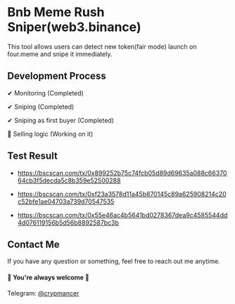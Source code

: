 # Bnb Meme Rush Sniper(web3.binance)

This tool allows users can detect new token(fair mode) launch on four.meme and snipe it immediately.



## Development Process

✔ Monitoring (Completed)

✔ Sniping (Completed)

✔ Sniping as first buyer (Completed)

🚧 Selling logic (Working on it)

## Test Result

- https://bscscan.com/tx/0x899252b75c74fcb05d89d69635a088c6637064cb3f5decda5c8b359e52500288

- https://bscscan.com/tx/0xf23a3578d11a45b870145c89a625908214c20c52bfe1ae04703a739d70547535

- https://bscscan.com/tx/0x55e46ac4b5641bd0278367dea9c4585544dd4d076119156b5d56b8892587bc3b


## Contact Me

If you have any question or something, feel free to reach out me anytime.
<br>
#### 🌹 You're always welcome 🌹

Telegram: [@crypmancer](https://t.me/cryp_mancer) <br>

